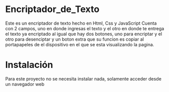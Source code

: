 # Encriptador_de_Texto

Este es un encriptador de texto hecho en Html, Css y JavaScript
Cuenta con 2 campos, uno en donde ingresas el texto y el otro en donde te entrega el texto ya encriptado al igual que hay dos botones, uno para encriptar y el otro para desenciptar y un boton extra que su funcion es copiar al portapapeles de el dispositivo en el que se esta visualizando la pagina.

# Instalación

Para este proyecto no se necesita instalar nada, solamente acceder desde un navegador web
